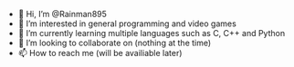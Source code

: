 - 👋 Hi, I’m @Rainman895
- 👀 I’m interested in general programming and video games
- 🌱 I’m currently learning multiple languages such as C, C++ and Python
- 💞️ I’m looking to collaborate on (nothing at the time)
- 📫 How to reach me (will be availiable later)

<!---
Rainman895/Rainman895 is a ✨ special ✨ repository because its `README.md` (this file) appears on your GitHub profile.
You can click the Preview link to take a look at your changes.
--->
